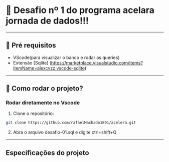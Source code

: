 # 🚀 Desafio nº 1 do programa acelara jornada de dados!!! 

---

## 📑 Pré requisitos
- VScode(para visualizar o banco e rodar as queries)
- Extensão [Sqlite] (https://marketplace.visualstudio.com/items?itemName=alexcvzz.vscode-sqlite)  

---

## 🔧 Como rodar o projeto? 

### Rodar diretamente no Vscode

1. Clone o repositório:
``` bash
git clone https://github.com/rafaelMachado1891/acelera.git
```
2. Abra o arquivo desafio-01.sql e digite ctrl+shift+Q 

---

## Especificações do projeto
